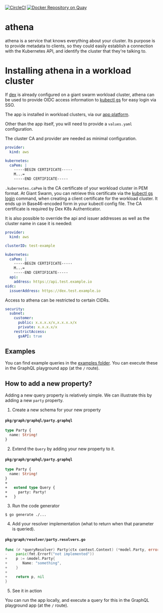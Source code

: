 [![CircleCI](https://circleci.com/gh/giantswarm/athena.svg?style=shield&circle-token=e86584296950c3be820856e802a37336c2c7d540)](https://circleci.com/gh/giantswarm/athena)
[![Docker Repository on Quay](https://quay.io/repository/giantswarm/athena/status?token=789fdfa0-2068-473d-9ab6-7bde4aaf46dc "Docker Repository on Quay")](https://quay.io/repository/giantswarm/athena)

# athena

athena is a service that knows everything about your cluster. Its purpose is to provide metadata to clients, so they could easily establish a connection with the Kubernetes API, and identify the cluster that they're talking to.

# Installing athena in a workload cluster

If [dex](https://github.com/giantswarm/dex-app) is already configured on a giant swarm workload cluster, athena can be used to provide OIDC access information to [kubectl gs](https://github.com/giantswarm/kubectl-gs) for easy login via SSO.


The app is installed in workload clusters, via our [app platform](https://docs.giantswarm.io/app-platform/). 

Other than the app itself, you will need to provide a `values.yaml` configuration.

The cluster CA and provider are needed as minimal configuration.

```yaml
provider:
  kind: aws

kubernetes:
  caPem: |
    -----BEGIN CERTIFICATE-----
    M...=
    -----END CERTIFICATE-----
```

 `.kubernetes.caPem` is the CA certificate of your workload cluster in PEM format. At Giant Swarm, you can retrieve this certificate via the [kubectl gs login](https://docs.giantswarm.io/ui-api/kubectl-gs/login/) command, when creating a client certificate for the workload cluster. It ends up in Base46-encoded form in your kubectl config file. The CA certificate is required by Dex K8s Authenticator.


It is also possible to override the api and issuer addresses as well as the cluster name in case it is needed:
```yaml
provider:
  kind: aws

clusterID: test-example

kubernetes:
  caPem: |
    -----BEGIN CERTIFICATE-----
    M...=
    -----END CERTIFICATE-----
  api:
    address: https://api.test.example.io
oidc:
  issuerAddress: https://dex.test.example.io
```
Access to athena can be restricted to certain CIDRs.
```yaml
security:
  subnet:
    customer:
      public: x.x.x.x/x,x.x.x.x/x
      private: x.x.x.x/x
    restrictAccess:
      gsAPI: true
```

## Examples

You can find example queries in the [examples folder](./examples). You can execute these in the GraphQL playground app (at the `/` route).

## How to add a new property?

Adding a new query property is relatively simple. We can illustrate this by adding a new `party` property.

1. Create a new schema for your new property

#### **`pkg/graph/graphql/party.graphql`**

```graphql
type Party {
  name: String!
}
```

2. Extend the `Query` by adding your new property to it.

#### **`pkg/graph/graphql/party.graphql`**

```graphql
type Party {
  name: String!
}
+
+   extend type Query {
+     party: Party!
+   }
```

3. Run the code generator

```nohighlight
$ go generate ./...
```

4. Add your resolver implementation (what to return when that parameter is queried).

#### **`pkg/graph/resolver/party.resolvers.go`**

```go
func (r *queryResolver) Party(ctx context.Context) (*model.Party, error) {
-  	 panic(fmt.Errorf("not implemented"))
+    p := &model.Party{
+		Name: "something",
+	 }
+
+    return p, nil
}
```

5. See it in action

You can run the app locally, and execute a query for this in the GraphQL playground app (at the `/` route).
